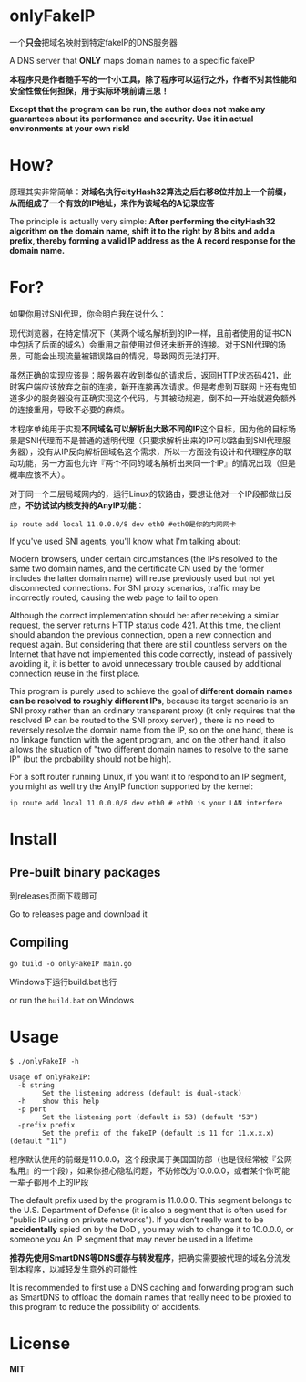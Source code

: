 # onlyFakeIP

一个**只会**把域名映射到特定fakeIP的DNS服务器

A DNS server that **ONLY** maps domain names to a specific fakeIP

**本程序只是作者随手写的一个小工具，除了程序可以运行之外，作者不对其性能和安全性做任何担保，用于实际环境前请三思！**

**Except that the program can be run, the author does not make any guarantees about its performance and security. Use it in actual environments at your own risk!**

# How?

原理其实非常简单：**对域名执行cityHash32算法之后右移8位并加上一个前缀，从而组成了一个有效的IP地址，来作为该域名的A记录应答**

The principle is actually very simple: **After performing the cityHash32 algorithm on the domain name, shift it to the right by 8 bits and add a prefix, thereby forming a valid IP address as the A record response for the domain name.**

# For?

如果你用过SNI代理，你会明白我在说什么：

现代浏览器，在特定情况下（某两个域名解析到的IP一样，且前者使用的证书CN中包括了后面的域名）会重用之前使用过但还未断开的连接。对于SNI代理的场景，可能会出现流量被错误路由的情况，导致网页无法打开。

虽然正确的实现应该是：服务器在收到类似的请求后，返回HTTP状态码421，此时客户端应该放弃之前的连接，新开连接再次请求。但是考虑到互联网上还有鬼知道多少的服务器没有正确实现这个代码，与其被动规避，倒不如一开始就避免额外的连接重用，导致不必要的麻烦。

本程序单纯用于实现**不同域名可以解析出大致不同的IP**这个目标，因为他的目标场景是SNI代理而不是普通的透明代理（只要求解析出来的IP可以路由到SNI代理服务器），没有从IP反向解析回域名这个需求，所以一方面没有设计和代理程序的联动功能，另一方面也允许『两个不同的域名解析出来同一个IP』的情况出现（但是概率应该不大）。

对于同一个二层局域网内的，运行Linux的软路由，要想让他对一个IP段都做出反应，**不妨试试内核支持的AnyIP功能**：

```shell
ip route add local 11.0.0.0/8 dev eth0 #eth0是你的内网网卡
```

If you've used SNI agents, you'll know what I'm talking about:

Modern browsers, under certain circumstances (the IPs resolved to the same two domain names, and the certificate CN used by the former includes the latter domain name) will reuse previously used but not yet disconnected connections. For SNI proxy scenarios, traffic may be incorrectly routed, causing the web page to fail to open.

Although the correct implementation should be: after receiving a similar request, the server returns HTTP status code 421. At this time, the client should abandon the previous connection, open a new connection and request again. But considering that there are still countless servers on the Internet that have not implemented this code correctly, instead of passively avoiding it, it is better to avoid unnecessary trouble caused by additional connection reuse in the first place.

This program is purely used to achieve the goal of **different domain names can be resolved to roughly different IPs**, because its target scenario is an SNI proxy rather than an ordinary transparent proxy (it only requires that the resolved IP can be routed to the SNI proxy server) , there is no need to reversely resolve the domain name from the IP, so on the one hand, there is no linkage function with the agent program, and on the other hand, it also allows the situation of "two different domain names to resolve to the same IP" (but the probability should not be high).

For a soft router running Linux, if you want it to respond to an IP segment, you might as well try the AnyIP function supported by the kernel:

```shell
ip route add local 11.0.0.0/8 dev eth0 # eth0 is your LAN interfere
```

# Install

## Pre-built binary packages

到releases页面下载即可

Go to releases page and download it

## Compiling

`go build -o onlyFakeIP main.go`

Windows下运行build.bat也行

or run the `build.bat` on Windows

# Usage
```shell
$ ./onlyFakeIP -h

Usage of onlyFakeIP:
  -b string
        Set the listening address (default is dual-stack)
  -h    show this help
  -p port
        Set the listening port (default is 53) (default "53")
  -prefix prefix
        Set the prefix of the fakeIP (default is 11 for 11.x.x.x) (default "11")
```

程序默认使用的前缀是11.0.0.0，这个段隶属于美国国防部（也是很经常被『公网私用』的一个段），如果你担心隐私问题，不妨修改为10.0.0.0，或者某个你可能一辈子都用不上的IP段

The default prefix used by the program is 11.0.0.0. This segment belongs to the U.S. Department of Defense (it is also a segment that is often used for "public IP using on private networks"). If you don’t really want to be **accidentally** spied on by the DoD , you may wish to change it to 10.0.0.0, or someone you An IP segment that may never be used in a lifetime

**推荐先使用SmartDNS等DNS缓存与转发程序**，把确实需要被代理的域名分流发到本程序，以减轻发生意外的可能性

It is recommended to first use a DNS caching and forwarding program such as SmartDNS to offload the domain names that really need to be proxied to this program to reduce the possibility of accidents.

# License

**MIT**
